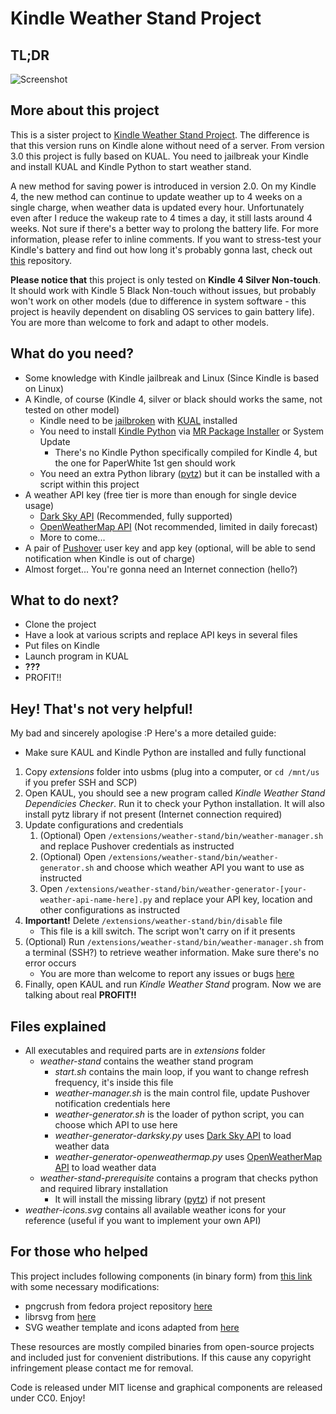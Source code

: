 # Kindle Weather Stand Project

## TL;DR

![Screenshot](https://raw.githubusercontent.com/x-magic/kindle-weather-stand-alone/master/demo.jpg)

## More about this project
This is a sister project to [Kindle Weather Stand Project](https://github.com/x-magic/kindle-weather-display). The difference is that this version runs on Kindle alone without need of a server. From version 3.0 this project is fully based on KUAL. You need to jailbreak your Kindle and install KUAL and Kindle Python to start weather stand. 

A new method for saving power is introduced in version 2.0. On my Kindle 4, the new method can continue to update weather up to 4 weeks on a single charge, when weather data is updated every hour. Unfortunately even after I reduce the wakeup rate to 4 times a day, it still lasts around 4 weeks. Not sure if there's a better way to prolong the battery life. For more information, please refer to inline comments. If you want to stress-test your Kindle's battery and find out how long it's probably gonna last, check out [this](https://github.com/x-magic/kindle-test-loop) repository. 

__Please notice that__ this project is only tested on __Kindle 4 Silver Non-touch__. It should work with Kindle 5 Black Non-touch without issues, but probably won't work on other models (due to difference in system software - this project is heavily dependent on disabling OS services to gain battery life). You are more than welcome to fork and adapt to other models. 

## What do you need?

 - Some knowledge with Kindle jailbreak and Linux (Since Kindle is based on Linux)
 - A Kindle, of course (Kindle 4, silver or black should works the same, not tested on other model)
   - Kindle need to be [jailbroken](https://wiki.mobileread.com/wiki/Kindle4NTHacking) with [KUAL](https://www.mobileread.com/forums/showthread.php?t=203326) installed
   - You need to install [Kindle Python](https://www.mobileread.com/forums/showthread.php?t=195474) via [MR Package Installer](https://www.mobileread.com/forums/showthread.php?t=251143) or System Update
     - There's no Kindle Python specifically compiled for Kindle 4, but the one for PaperWhite 1st gen should work 
   - You need an extra Python library ([pytz](https://pypi.org/project/pytz/)) but it can be installed with a script within this project
 - A weather API key (free tier is more than enough for single device usage)
   - [Dark Sky API](https://darksky.net/dev) (Recommended, fully supported)
   - [OpenWeatherMap API](https://openweathermap.org/api) (Not recommended, limited in daily forecast)
   - More to come...
 - A pair of [Pushover](https://pushover.net/) user key and app key (optional, will be able to send notification when Kindle is out of charge)
 - Almost forget... You're gonna need an Internet connection (hello?)

## What to do next?

 - Clone the project
 - Have a look at various scripts and replace API keys in several files
 - Put files on Kindle
 - Launch program in KUAL
 - __???__
 - PROFIT!!

## Hey! That's not very helpful!

My bad and sincerely apologise :P Here's a more detailed guide: 

- Make sure KAUL and Kindle Python are installed and fully functional

1. Copy *extensions* folder into usbms (plug into a computer, or ``cd /mnt/us`` if you prefer SSH and SCP)
2. Open KAUL, you should see a new program called *Kindle Weather Stand Dependicies Checker*. Run it to check your Python installation. It will also install pytz library if not present (Internet connection required)
3. Update configurations and credentials
	1. (Optional) Open ``/extensions/weather-stand/bin/weather-manager.sh`` and replace Pushover credentials as instructed
	2. (Optional) Open ``/extensions/weather-stand/bin/weather-generator.sh`` and choose which weather API you want to use as instructed
	3. Open ``/extensions/weather-stand/bin/weather-generator-[your-weather-api-name-here].py`` and replace your API key, location and other configurations as instructed
4. __Important!__ Delete ``/extensions/weather-stand/bin/disable`` file
   - This file is a kill switch. The script won't carry on if it presents
5. (Optional) Run ``/extensions/weather-stand/bin/weather-manager.sh`` from a terminal (SSH?) to retrieve weather information. Make sure there's no error occurs
   - You are more than welcome to report any issues or bugs [here](https://github.com/x-magic/kindle-weather-stand-alone/issues/new)
6. Finally, open KAUL and run *Kindle Weather Stand* program. Now we are talking about real __**PROFIT!!**__

## Files explained

 - All executables and required parts are in *extensions* folder
   - *weather-stand* contains the weather stand program
     - *start.sh* contains the main loop, if you want to change refresh frequency, it's inside this file
     - *weather-manager.sh* is the main control file, update Pushover notification credentials here
     - *weather-generator.sh* is the loader of python script, you can choose which API to use here
     - *weather-generator-darksky.py* uses [Dark Sky API](https://darksky.net/dev) to load weather data
     - *weather-generator-openweathermap.py* uses [OpenWeatherMap API](https://openweathermap.org/api) to load weather data
   - *weather-stand-prerequisite* contains a program that checks python and required library installation
     - It will install the missing library ([pytz](https://pypi.org/project/pytz/)) if not present
 - *weather-icons.svg* contains all available weather icons for your reference (useful if you want to implement your own API)

## For those who helped
This project includes following components (in binary form) from [this link](http://www.mobileread.com/forums/showthread.php?t=200621) with some necessary modifications: 

 * pngcrush from fedora project repository [here](http://arm.koji.fedoraproject.org/koji/buildinfo?buildID=11465)
 * librsvg from [here](http://www.mobileread.com/forums/showpost.php?p=2743269&postcount=34)
 * SVG weather template and icons adapted from [here](https://mpetroff.net/2012/09/kindle-weather-display/)

These resources are mostly compiled binaries from open-source projects and included just for convenient distributions. If this cause any copyright infringement please contact me for removal. 

Code is released under MIT license and graphical components are released under CC0. Enjoy! 
